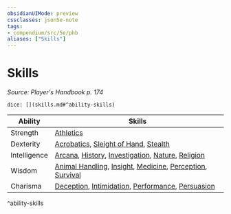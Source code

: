 ```yaml
---
obsidianUIMode: preview
cssclasses: json5e-note
tags:
- compendium/src/5e/phb
aliases: ["Skills"]
---
```

# Skills
*Source: Player's Handbook p. 174* 

`dice: [](skills.md#^ability-skills)`

| Ability | Skills |
|---------|--------|
| Strength | [Athletics](/3-Mechanics/CLI/rules/skills.md#Athletics) |
| Dexterity | [Acrobatics](/3-Mechanics/CLI/rules/skills.md#Acrobatics), [Sleight of Hand](/3-Mechanics/CLI/rules/skills.md#Sleight%20of%20Hand), [Stealth](/3-Mechanics/CLI/rules/skills.md#Stealth) |
| Intelligence | [Arcana](/3-Mechanics/CLI/rules/skills.md#Arcana), [History](/3-Mechanics/CLI/rules/skills.md#History), [Investigation](/3-Mechanics/CLI/rules/skills.md#Investigation), [Nature](/3-Mechanics/CLI/rules/skills.md#Nature), [Religion](/3-Mechanics/CLI/rules/skills.md#Religion) |
| Wisdom | [Animal Handling](/3-Mechanics/CLI/rules/skills.md#Animal%20Handling), [Insight](/3-Mechanics/CLI/rules/skills.md#Insight), [Medicine](/3-Mechanics/CLI/rules/skills.md#Medicine), [Perception](/3-Mechanics/CLI/rules/skills.md#Perception), [Survival](/3-Mechanics/CLI/rules/skills.md#Survival) |
| Charisma | [Deception](/3-Mechanics/CLI/rules/skills.md#Deception), [Intimidation](/3-Mechanics/CLI/rules/skills.md#Intimidation), [Performance](/3-Mechanics/CLI/rules/skills.md#Performance), [Persuasion](/3-Mechanics/CLI/rules/skills.md#Persuasion) |
^ability-skills